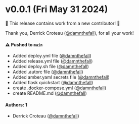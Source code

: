 # v0.0.1 (Fri May 31 2024)

:tada: This release contains work from a new contributor! :tada:

Thank you, Derrick Croteau ([@damnthefall](https://github.com/damnthefall)), for all your work!

#### ⚠️ Pushed to `main`

- Added deploy.yml file ([@damnthefall](https://github.com/damnthefall))
- Added release.yml file ([@damnthefall](https://github.com/damnthefall))
- Added deploy.sh file ([@damnthefall](https://github.com/damnthefall))
- Added .autorc file ([@damnthefall](https://github.com/damnthefall))
- Added amber.yaml secrets file ([@damnthefall](https://github.com/damnthefall))
- Added flask quickstart ([@damnthefall](https://github.com/damnthefall))
- create .docker-compose.yml ([@damnthefall](https://github.com/damnthefall))
- create README.md ([@damnthefall](https://github.com/damnthefall))

#### Authors: 1

- Derrick Croteau ([@damnthefall](https://github.com/damnthefall))
